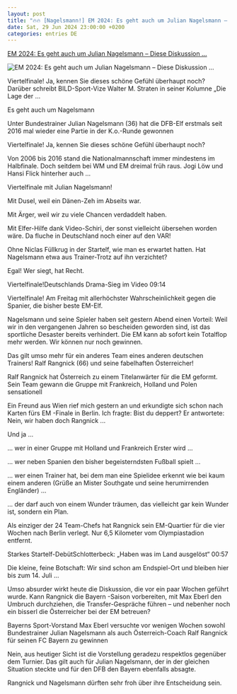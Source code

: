 ```yaml
---
layout: post
title: "🔥🔥 [Nagelsmann!] EM 2024: Es geht auch um Julian Nagelsmann – Diese Diskussion ..."
date: Sat, 29 Jun 2024 23:00:00 +0200
categories: entries DE
---
```

[EM 2024: Es geht auch um Julian Nagelsmann – Diese Diskussion ...](https://www.bild.de/sport/em-2024-es-geht-auch-um-julian-nagelsmann-diese-diskussion-war-respektlos-6680fa00e6a2237ed7ec8305)

![EM 2024: Es geht auch um Julian Nagelsmann – Diese Diskussion ...](https://images.bild.de/6680fa00e6a2237ed7ec8305/58094d257add3fccb74d815e0e360f81,e01ee43d?w=1280)

Viertelfinale! Ja, kennen Sie dieses schöne Gefühl überhaupt noch? Darüber schreibt BILD-Sport-Vize Walter M. Straten in seiner Kolumne „Die Lage der ...

Es geht auch um Nagelsmann

Unter Bundestrainer Julian Nagelsmann (36) hat die DFB-Elf erstmals seit 2016 mal wieder eine Partie in der K.o.-Runde gewonnen

Viertelfinale! Ja, kennen Sie dieses schöne Gefühl überhaupt noch?

Von 2006 bis 2016 stand die Nationalmannschaft immer mindestens im Halbfinale. Doch seitdem bei WM und EM dreimal früh raus. Jogi Löw und Hansi Flick hinterher auch ...

Viertelfinale mit Julian Nagelsmann!

Mit Dusel, weil ein Dänen-Zeh im Abseits war.

Mit Ärger, weil wir zu viele Chancen verdaddelt haben.

Mit Elfer-Hilfe dank Video-Schiri, der sonst vielleicht übersehen worden wäre. Da fluche in Deutschland noch einer auf den VAR!

Ohne Niclas Füllkrug in der Startelf, wie man es erwartet hatten. Hat Nagelsmann etwa aus Trainer-Trotz auf ihn verzichtet?

Egal! Wer siegt, hat Recht.

Viertelfinale!Deutschlands Drama-Sieg im Video 09:14

Viertelfinale! Am Freitag mit allerhöchster Wahrscheinlichkeit gegen die Spanier, die bisher beste EM-Elf.

Nagelsmann und seine Spieler haben seit gestern Abend einen Vorteil: Weil wir in den vergangenen Jahren so bescheiden geworden sind, ist das sportliche Desaster bereits verhindert. Die EM kann ab sofort kein Totalflop mehr werden. Wir können nur noch gewinnen.

Das gilt umso mehr für ein anderes Team eines anderen deutschen Trainers! Ralf Rangnick (66) und seine fabelhaften Österreicher!

Ralf Rangnick hat Österreich zu einem Titelanwärter für die EM geformt. Sein Team gewann die Gruppe mit Frankreich, Holland und Polen sensationell

Ein Freund aus Wien rief mich gestern an und erkundigte sich schon nach Karten fürs EM -Finale in Berlin. Ich fragte: Bist du deppert? Er antwortete: Nein, wir haben doch Rangnick ...

Und ja ...

... wer in einer Gruppe mit Holland und Frankreich Erster wird ...

... wer neben Spanien den bisher begeisterndsten Fußball spielt ...

... wer einen Trainer hat, bei dem man eine Spielidee erkennt wie bei kaum einem anderen (Grüße an Mister Southgate und seine herumirrenden Engländer) ...

... der darf auch von einem Wunder träumen, das vielleicht gar kein Wunder ist, sondern ein Plan.

Als einziger der 24 Team-Chefs hat Rangnick sein EM-Quartier für die vier Wochen nach Berlin verlegt. Nur 6,5 Kilometer vom Olympiastadion entfernt.

Starkes Startelf-DebütSchlotterbeck: „Haben was im Land ausgelöst“ 00:57

Die kleine, feine Botschaft: Wir sind schon am Endspiel-Ort und bleiben hier bis zum 14. Juli ...

Umso absurder wirkt heute die Diskussion, die vor ein paar Wochen geführt wurde. Kann Rangnick die Bayern -Saison vorbereiten, mit Max Eberl den Umbruch durchziehen, die Transfer-Gespräche führen – und nebenher noch ein bisserl die Österreicher bei der EM betreuen?

Bayerns Sport-Vorstand Max Eberl versuchte vor wenigen Wochen sowohl Bundestrainer Julian Nagelsmann als auch Österreich-Coach Ralf Rangnick für seinen FC Bayern zu gewinnen

Nein, aus heutiger Sicht ist die Vorstellung geradezu respektlos gegenüber dem Turnier. Das gilt auch für Julian Nagelsmann, der in der gleichen Situation steckte und für den DFB den Bayern ebenfalls absagte.

Rangnick und Nagelsmann dürften sehr froh über ihre Entscheidung sein.

